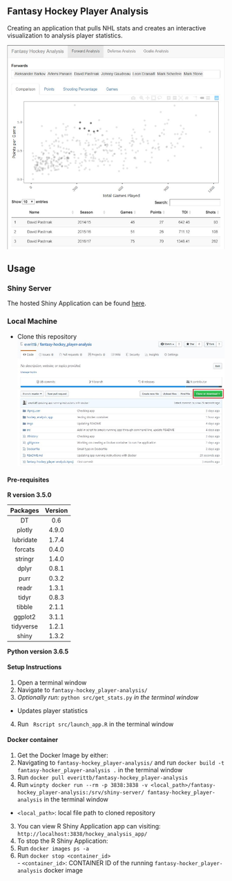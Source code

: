 ## Fantasy Hockey Player Analysis  

Creating an application that pulls NHL stats and creates an interactive visualization to analysis player statistics.

![screenshot](./imgs/app_screenshot.JPG)

## Usage  

### Shiny Server  
The hosted Shiny Application can be found [here](https://everittb.shinyapps.io/hockey_analysis_app/).  

### Local Machine
 - Clone this repository  
 ![screenshot](./imgs/clone_screenshot.JPG)

#### Pre-requisites  
**R version 3.5.0**  

| Packages | Version |
|:--------:|:-------:|  
| DT | 0.6 |
| plotly | 4.9.0 |
| lubridate | 1.7.4 |
| forcats | 0.4.0 |
| stringr | 1.4.0 |
| dplyr | 0.8.1 |
| purr | 0.3.2 |
| readr | 1.3.1 |
| tidyr | 0.8.3 |
| tibble | 2.1.1 |
| ggplot2 | 3.1.1 |
| tidyverse | 1.2.1 |
| shiny | 1.3.2 |  

**Python version 3.6.5**  

#### Setup Instructions    
1. Open a terminal window
2. Navigate to `fantasy-hockey_player-analysis/`
3. *Optionally run:* `python src/get_stats.py` *in the terminal window*  
  - Updates player statistics   
4. Run ` Rscript src/launch_app.R` in the terminal window

#### Docker container  
1. Get the Docker Image by either:  
  1. Navigating to `fantasy-hockey_player-analysis/` and run `docker build -t fantasy-hocker_player-analysis .` in the terminal window
  2. Run `docker pull everittb/fantasy-hockey_player-analysis`  
2. Run `winpty docker run --rm -p 3838:3838 -v <local_path>/fantasy-hockey_player-analysis:/srv/shiny-server/ fantasy-hockey_player-analysis` in the terminal window  
  - `<local_path>`: local file path to cloned repository
3. You can view R Shiny Application app can visiting: `http://localhost:3838/hockey_analysis_app/`  
4. To stop the R Shiny Application:  
  1. Run `docker images ps -a`  
  2. Run `docker stop <container_id>`  
    - `<container_id>`: CONTAINER ID of the running `fantasy-hocker_player-analysis` docker image
